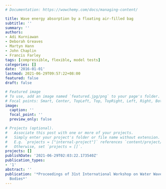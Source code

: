```yaml
---
# Documentation: https://wowchemy.com/docs/managing-content/

title: Wave energy absorption by a floating air-filled bag
subtitle: ''
summary: ''
authors:
- Adi Kurniawan
- Deborah Greaves
- Martyn Hann
- John Chaplin
- Francis Farley
tags: [compressible, flexible, model tests]
categories: []
date: '2016-01-01'
lastmod: 2021-06-29T09:57:22+08:00
featured: false
draft: false

# Featured image
# To use, add an image named `featured.jpg/png` to your page's folder.
# Focal points: Smart, Center, TopLeft, Top, TopRight, Left, Right, BottomLeft, Bottom, BottomRight.
image:
  caption: ''
  focal_point: ''
  preview_only: false

# Projects (optional).
#   Associate this post with one or more of your projects.
#   Simply enter your project's folder or file name without extension.
#   E.g. `projects = ["internal-project"]` references `content/project/deep-learning/index.md`.
#   Otherwise, set `projects = []`.
projects: []
publishDate: '2021-06-29T02:03:22.173540Z'
publication_types:
- '1'
abstract: ''
publication: '*Proceedings of 31st International Workshop on Water Waves and Floating
  Bodies*'
---
```

